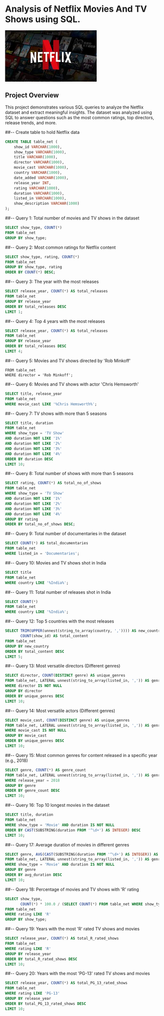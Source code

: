 # Analysis of Netflix Movies And TV Shows using SQL.
![Net](https://github.com/VBBBBBB/Netflix_SQL_Annalysis./blob/main/download.jpeg)

## Project Overview

This project demonstrates various SQL queries to analyze the Netflix dataset and extract meaningful insights. The dataset was analyzed using SQL to answer questions such as the most common ratings, top directors, release trends, and more.


##-- Create table to hold Netflix data
```sql
CREATE TABLE table_net (
    show_id VARCHAR(1000),
    show_type VARCHAR(1000),
    title VARCHAR(1000),
    director VARCHAR(1000),
    movie_cast VARCHAR(1000),
    country VARCHAR(1000),
    date_added VARCHAR(1000),
    release_year INT,
    rating VARCHAR(1000),
    duration VARCHAR(1000),
    listed_in VARCHAR(1000),
    show_description VARCHAR(1000)
);
```
##-- Query 1: Total number of movies and TV shows in the dataset
```sql
SELECT show_type, COUNT(*) 
FROM table_net 
GROUP BY show_type;
```
##-- Query 2: Most common ratings for Netflix content
```sql
SELECT show_type, rating, COUNT(*) 
FROM table_net 
GROUP BY show_type, rating
ORDER BY COUNT(*) DESC;
```
##-- Query 3: The year with the most releases
```sql
SELECT release_year, COUNT(*) AS total_releases
FROM table_net
GROUP BY release_year
ORDER BY total_releases DESC
LIMIT 1;
```
##-- Query 4: Top 4 years with the most releases
```sql
SELECT release_year, COUNT(*) AS total_releases
FROM table_net
GROUP BY release_year
ORDER BY total_releases DESC
LIMIT 4;
```
##-- Query 5: Movies and TV shows directed by 'Rob Minkoff'
```sqlSELECT title, director 
FROM table_net
WHERE director = 'Rob Minkoff';
```
##-- Query 6: Movies and TV shows with actor 'Chris Hemsworth'
```sql
SELECT title, release_year 
FROM table_net
WHERE movie_cast LIKE '%Chris Hemsworth%';
```
##-- Query 7: TV shows with more than 5 seasons
```sql
SELECT title, duration 
FROM table_net
WHERE show_type = 'TV Show' 
AND duration NOT LIKE '1%' 
AND duration NOT LIKE '2%' 
AND duration NOT LIKE '3%' 
AND duration NOT LIKE '4%' 
ORDER BY duration DESC
LIMIT 10;
```
##-- Query 8: Total number of shows with more than 5 seasons
```sql
SELECT rating, COUNT(*) AS total_no_of_shows
FROM table_net
WHERE show_type = 'TV Show'
AND duration NOT LIKE '1%' 
AND duration NOT LIKE '2%' 
AND duration NOT LIKE '3%' 
AND duration NOT LIKE '4%' 
GROUP BY rating
ORDER BY total_no_of_shows DESC;
```
##-- Query 9: Total number of documentaries in the dataset
```sql
SELECT COUNT(*) AS total_documentaries
FROM table_net
WHERE listed_in = 'Documentaries';
```
##-- Query 10: Movies and TV shows shot in India
```sql
SELECT title 
FROM table_net 
WHERE country LIKE '%India%';
```
##-- Query 11: Total number of releases shot in India
```sql
SELECT COUNT(*) 
FROM table_net 
WHERE country LIKE '%India%';
```
##-- Query 12: Top 5 countries with the most releases
```sql
SELECT TRIM(UPPER(unnest(string_to_array(country, ',')))) AS new_country,
       COUNT(show_id) AS total_content
FROM table_net
GROUP BY new_country
ORDER BY total_content DESC
LIMIT 5;
```
##-- Query 13: Most versatile directors (Different genres)
```sql
SELECT director, COUNT(DISTINCT genre) AS unique_genres
FROM table_net, LATERAL unnest(string_to_array(listed_in, ',')) AS genre
WHERE director IS NOT NULL
GROUP BY director
ORDER BY unique_genres DESC
LIMIT 10;
```

##-- Query 14: Most versatile actors (Different genres)
```sql
SELECT movie_cast, COUNT(DISTINCT genre) AS unique_genres
FROM table_net, LATERAL unnest(string_to_array(listed_in, ',')) AS genre
WHERE movie_cast IS NOT NULL
GROUP BY movie_cast
ORDER BY unique_genres DESC
LIMIT 10;
```
##-- Query 15: Most common genres for content released in a specific year (e.g., 2018)
```sql
SELECT genre, COUNT(*) AS genre_count
FROM table_net, LATERAL unnest(string_to_array(listed_in, ',')) AS genre
WHERE release_year = 2018
GROUP BY genre
ORDER BY genre_count DESC
LIMIT 10;
```
##-- Query 16: Top 10 longest movies in the dataset
```sql
SELECT title, duration
FROM table_net
WHERE show_type = 'Movie' AND duration IS NOT NULL
ORDER BY CAST(SUBSTRING(duration FROM '^\d+') AS INTEGER) DESC
LIMIT 10;
```
##-- Query 17: Average duration of movies in different genres
```sql
SELECT genre, AVG(CAST(SUBSTRING(duration FROM '^\d+') AS INTEGER)) AS avg_duration
FROM table_net, LATERAL unnest(string_to_array(listed_in, ',')) AS genre
WHERE show_type = 'Movie' AND duration IS NOT NULL
GROUP BY genre
ORDER BY avg_duration DESC
LIMIT 10;
```
##-- Query 18: Percentage of movies and TV shows with 'R' rating
```sql
SELECT show_type, 
       COUNT(*) * 100.0 / (SELECT COUNT(*) FROM table_net WHERE show_type = table_net.show_type) AS percentage_R_rating
FROM table_net
WHERE rating LIKE 'R'
GROUP BY show_type;
```
##-- Query 19: Years with the most 'R' rated TV shows and movies
```sql
SELECT release_year, COUNT(*) AS total_R_rated_shows
FROM table_net
WHERE rating LIKE 'R'
GROUP BY release_year
ORDER BY total_R_rated_shows DESC
LIMIT 10;
```
##-- Query 20: Years with the most 'PG-13' rated TV shows and movies
```sql
SELECT release_year, COUNT(*) AS total_PG_13_rated_shows
FROM table_net
WHERE rating LIKE 'PG-13'
GROUP BY release_year
ORDER BY total_PG_13_rated_shows DESC
LIMIT 10;
```
